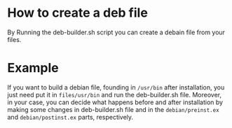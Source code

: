 # How to create a deb file
By Running the deb-builder.sh script you can create a debain file from your files.

# Example
If you want to build a debian file, founding in `/usr/bin` after installation, you just need put it in `files/usr/bin` and run the deb-builder.sh file.
Moreover, in your case, you can decide what happens before and after installation by making some changes in deb-builder.sh file and in the `debian/preinst.ex` and `debian/postinst.ex` parts, respectively.
